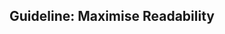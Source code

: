 <div id="title">

## Guideline: Maximise Readability

</div>

<div id="body">

<include src="introduction/embedContainer-inParent.md" boilerplate  />
<include src="basic/embedContainer-inParent.md" boilerplate  />
<include src="intermediate/embedContainer-inParent.md" boilerplate  />
<include src="advanced/embedContainer-inParent.md" boilerplate  />

</div>

<div id="extras">
</div>